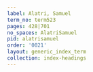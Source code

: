 ```yaml
---
label: Alatri, Samuel
term_no: term523
pages: 428|701
no_spaces: AlatriSamuel
pid: alatrisamuel
order: '0021'
layout: generic_index_term
collection: index-headings
---
```

